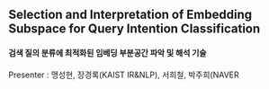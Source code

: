 ## Selection and Interpretation of Embedding Subspace for Query Intention Classification  

#### 검색 질의 분류에 최적화된 임베딩 부분공간 파악 및 해석 기술  
Presenter : 맹성현, 장경록(KAIST IR&NLP), 서희철, 박주희(NAVER 

  
<!--stackedit_data:
eyJoaXN0b3J5IjpbLTQxODk2MjU5LDE5NTQwOTE0MTJdfQ==
-->